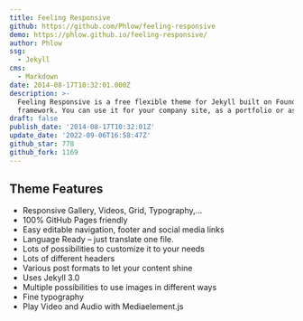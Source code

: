 ```yaml
---
title: Feeling Responsive
github: https://github.com/Phlow/feeling-responsive
demo: https://phlow.github.io/feeling-responsive/
author: Phlow
ssg:
  - Jekyll
cms:
  - Markdown
date: 2014-08-17T10:32:01.000Z
description: >-
  Feeling Responsive is a free flexible theme for Jekyll built on Foundation
  framework. You can use it for your company site, as a portfolio or as a blog.
draft: false
publish_date: '2014-08-17T10:32:01Z'
update_date: '2022-09-06T16:58:47Z'
github_star: 778
github_fork: 1169
---
```

## Theme Features

- Responsive Gallery, Videos, Grid, Typography,…
- 100% GitHub Pages friendly
- Easy editable navigation, footer and social media links
- Language Ready – just translate one file.
- Lots of possibilities to customize it to your needs
- Lots of different headers
- Various post formats to let your content shine
- Uses Jekyll 3.0
- Multiple possibilities to use images in different ways
- Fine typography
- Play Video and Audio with Mediaelement.js
